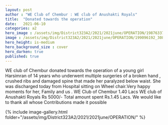 ```yaml
---
layout: post
author : "WE Club of Chembur : WE club of Anushakti Royals"
title:  "Donated towards the operation"
date:   2021-06-10
categories: a2
hero_image : /assets/img/District323A2/2021/2021june/OPERATION/198763373_3082098902025924_2365206169102758901_n.jpg
image : /assets/img/District323A2/2021/2021june/OPERATION/199096192_3082098928692588_6696779293350018657_n.jpg
hero_height: is-medium
hero_background_size : cover
hero_darken: true
published: true
---
```


WE club of Chembur donated towards the operation of a young girl Harsimran of 14 years who underwent multiple surgeries of a broken hand , crushed ribs and damaged spine that made her paralyzed below waist. She was discharged today from Hospital sitting on Wheel chair.Very  happy moments for her, Family and us . WE Club of Chembur 1.40 Lacs WE club of Anushakti Royals Rs 5000/- Total amount spent Rs.1.45 Lacs. We would like to thank all whose Contributions made it possible

{% include image-gallery.html folder="/assets/img/District323A2/2021/2021june/OPERATION/" %}